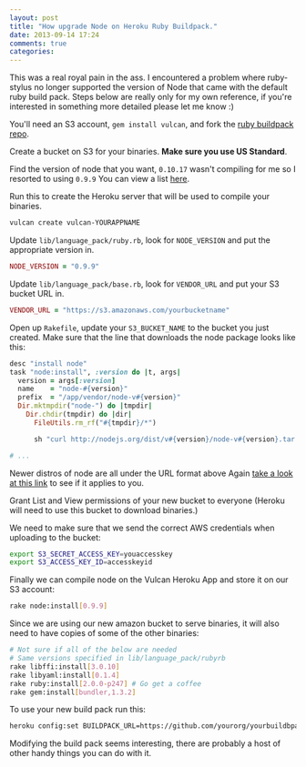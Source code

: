 ```yaml
---
layout: post
title: "How upgrade Node on Heroku Ruby Buildpack."
date: 2013-09-14 17:24
comments: true
categories: 
---
```


This was a real royal pain in the ass. I encountered a problem where
ruby-stylus no longer supported the version of Node that came with the default
ruby build pack. Steps below are really only for my own reference, if you're 
interested in something more detailed please let me know :)

You'll need an S3 account, `gem install vulcan`, and fork the [ruby
buildpack repo][buildpack].

Create a bucket on S3 for your binaries. **Make sure you use US Standard**.

Find the version of node that you want, `0.10.17` wasn't compiling
for me so I resorted to using `0.9.9` You can view a list [here][node-versions].

Run this to create the Heroku server that will be used to compile your 
binaries.

``` sh
vulcan create vulcan-YOURAPPNAME
```

Update `lib/language_pack/ruby.rb`, look for `NODE_VERSION` and put the
appropriate version in.

``` ruby lib/language_pack/ruby.rb
NODE_VERSION = "0.9.9"
```

Update `lib/language_pack/base.rb`, look for `VENDOR_URL` and put your S3
bucket URL in.

``` ruby lib/language_pack/base.rb
VENDOR_URL = "https://s3.amazonaws.com/yourbucketname"
```

Open up `Rakefile`, update your `S3_BUCKET_NAME` to the bucket you just
created. Make sure that the line that downloads the node package looks 
like this:

``` ruby Rakefile
desc "install node"
task "node:install", :version do |t, args|
  version = args[:version]
  name    = "node-#{version}"
  prefix  = "/app/vendor/node-v#{version}"
  Dir.mktmpdir("node-") do |tmpdir|
    Dir.chdir(tmpdir) do |dir|
      FileUtils.rm_rf("#{tmpdir}/*")

      sh "curl http://nodejs.org/dist/v#{version}/node-v#{version}.tar.gz -s -o - | tar vzxf -"

# ...
```

Newer distros of node are all under the URL format above Again [take a
look at this link][node-versions] to see if it applies to you.

Grant List and View permissions of your new bucket to everyone (Heroku will
need to use this bucket to download binaries.)

We need to make sure that we send the correct AWS credentials when uploading 
to the bucket:

``` sh
export S3_SECRET_ACCESS_KEY=youaccesskey
export S3_ACCESS_KEY_ID=accesskeyid
```

Finally we can compile node on the Vulcan Heroku App and store it on our
S3 account:

``` sh
rake node:install[0.9.9]
```

Since we are using our new amazon bucket to serve binaries, it will also
need to have copies of some of the other binaries:

``` sh
# Not sure if all of the below are needed
# Same versions specified in lib/language_pack/rubyrb
rake libffi:install[3.0.10]
rake libyaml:install[0.1.4]
rake ruby:install[2.0.0-p247] # Go get a coffee
rake gem:install[bundler,1.3.2]
```

To use your new build pack run this:

``` sh
heroku config:set BUILDPACK_URL=https://github.com/yourorg/yourbuildbpackrepo.git
```

Modifying the build pack seems interesting, there are probably a host of other
handy things you can do with it.

[buildpack]: https://github.com/heroku/heroku-buildpack-ruby
[node-versions]: http://nodejs.org/dist/
